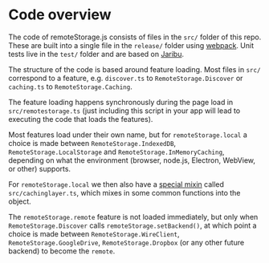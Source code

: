 # Code overview

The code of remoteStorage.js consists of files in the `src/` folder of
this repo. These are built into a single file in the `release/` folder
using [webpack](http://webpack.github.io/). Unit tests live in the
`test/` folder and are based on
[Jaribu](https://github.com/silverbucket/jaribu).

The structure of the code is based around feature loading. Most files in
`src/` correspond to a feature, e.g. `discover.ts` to
`RemoteStorage.Discover` or `caching.ts` to `RemoteStorage.Caching`.

The feature loading happens synchronously during the page load in
`src/remotestorage.ts` (just including this script in your app will lead
to executing the code that loads the features).

Most features load under their own name, but for `remoteStorage.local` a
choice is made between `RemoteStorage.IndexedDB`,
`RemoteStorage.LocalStorage` and `RemoteStorage.InMemoryCaching`,
depending on what the environment (browser, node.js, Electron, WebView,
or other) supports.

For `remoteStorage.local` we then also have a [special
mixin](https://github.com/remotestorage/remotestorage.js/issues/777#issuecomment-57392440)
called `src/cachinglayer.ts`, which mixes in some common functions into
the object.

The `remoteStorage.remote` feature is not loaded immediately, but only
when `RemoteStorage.Discover` calls `remoteStorage.setBackend()`, at
which point a choice is made between `RemoteStorage.WireClient`,
`RemoteStorage.GoogleDrive`, `RemoteStorage.Dropbox` (or any other
future backend) to become the `remote`.
